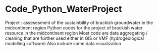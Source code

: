 # Code_Python_WaterProject
Project : assesesment of the sustainbility of brackish groundwater in the midcontinent region
Python codes for the project of brackish water resource in the midcontinent region
Most code are data aggregating / cleaning that are further used either in GIS or VMF (hydrogeological modelling software)
Also include some data visualization
